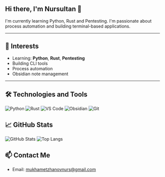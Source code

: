 ## Hi there, I'm Nursultan 👋

I'm currently learning Python, Rust and Pentesting. I'm passionate about process automation and building terminal-based applications.

---

## 🧠 Interests
- Learning: **Python**, **Rust**, **Pentesting**
- Building CLI tools
- Process automation
- Obsidian note management

---

## 🛠️ Technologies and Tools
![Python](https://img.shields.io/badge/-Python-333?style=flat&logo=python)
![Rust](https://img.shields.io/badge/-Rust-333?style=flat&logo=rust)
![VS Code](https://img.shields.io/badge/-VS%20Code-333?style=flat&logo=visual-studio-code)
![Obsidian](https://img.shields.io/badge/-Obsidian-333?style=flat&logo=obsidian)
![Git](https://img.shields.io/badge/-Git-333?style=flat&logo=git)

## 📈 GitHub Stats
![GitHub Stats](https://github-readme-stats.vercel.app/api?username=Nur5u1t4n&show_icons=true&theme=dark)
![Top Langs](https://github-readme-stats.vercel.app/api/top-langs/?username=Nur5u1t4n&layout=compact&theme=transparent)

## 📫 Contact Me
- Email: mukhametzhanovnurs@gmail.com